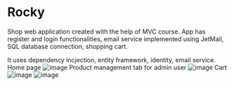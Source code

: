 # Rocky
Shop web application created with the help of MVC course. App has register and login functionalities, email service implemented using JetMail, SQL database connection,
shopping cart.

It uses dependency incjection, entity framework, identity, email service. 
Home page
![image](https://github.com/BZiolkow/Rocky/assets/98949201/453d2ca9-16b5-4b84-84bd-2809fe62268d)
Product management tab for admin user
![image](https://github.com/BZiolkow/Rocky/assets/98949201/14838c86-1f1a-4865-8c22-8081b1490c14)
Cart
![image](https://github.com/BZiolkow/Rocky/assets/98949201/a97a9ba9-1443-493f-8bff-d40154e23efb)
![image](https://github.com/BZiolkow/Rocky/assets/98949201/ba447fbb-129e-47e0-8de1-9775850d88f9)
